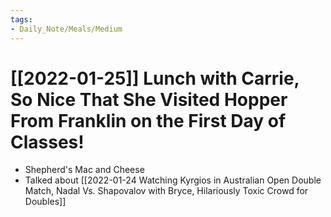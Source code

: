 ```yaml
---
tags:
- Daily_Note/Meals/Medium
---
```


# [[2022-01-25]] Lunch with Carrie, So Nice That She Visited Hopper From Franklin on the First Day of Classes!



- Shepherd's Mac and Cheese
- Talked about [[2022-01-24 Watching Kyrgios in Australian Open Double Match, Nadal Vs. Shapovalov with Bryce, Hilariously Toxic Crowd for Doubles]]